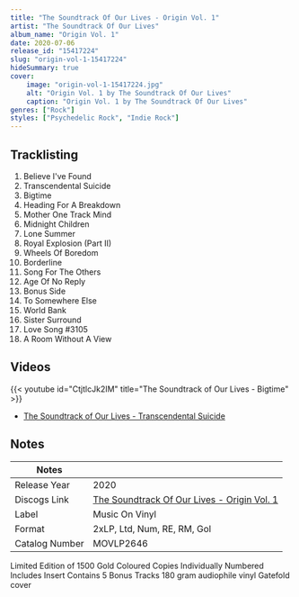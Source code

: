 ```yaml
---
title: "The Soundtrack Of Our Lives - Origin Vol. 1"
artist: "The Soundtrack Of Our Lives"
album_name: "Origin Vol. 1"
date: 2020-07-06
release_id: "15417224"
slug: "origin-vol-1-15417224"
hideSummary: true
cover:
    image: "origin-vol-1-15417224.jpg"
    alt: "Origin Vol. 1 by The Soundtrack Of Our Lives"
    caption: "Origin Vol. 1 by The Soundtrack Of Our Lives"
genres: ["Rock"]
styles: ["Psychedelic Rock", "Indie Rock"]
---
```

## Tracklisting
1. Believe I've Found
2. Transcendental Suicide
3. Bigtime
4. Heading For A Breakdown
5. Mother One Track Mind
6. Midnight Children
7. Lone Summer
8. Royal Explosion (Part II)
9. Wheels Of Boredom
10. Borderline
11. Song For The Others
12. Age Of No Reply
13. Bonus Side
14. To Somewhere Else
15. World Bank
16. Sister Surround
17. Love Song #3105
18. A Room Without A View

## Videos
{{< youtube id="CtjtlcJk2IM" title="The Soundtrack of Our Lives - Bigtime" >}}
- [The Soundtrack of Our Lives - Transcendental Suicide](https://www.youtube.com/watch?v=oga9lQJKDJE)

## Notes
| Notes          |             |
| ---------------| ----------- |
| Release Year   | 2020 |
| Discogs Link   | [The Soundtrack Of Our Lives - Origin Vol. 1](https://www.discogs.com/release/15417224-The-Soundtrack-Of-Our-Lives-Origin-Vol-1) |
| Label          | Music On Vinyl |
| Format         | 2xLP, Ltd, Num, RE, RM, Gol |
| Catalog Number | MOVLP2646 |

Limited Edition of 1500 Gold Coloured Copies Individually Numbered Includes Insert Contains 5 Bonus Tracks 180 gram audiophile vinyl  Gatefold cover
